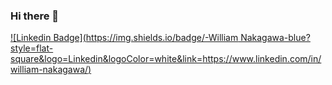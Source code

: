 ### Hi there 👋

[![Linkedin Badge](https://img.shields.io/badge/-William Nakagawa-blue?style=flat-square&logo=Linkedin&logoColor=white&link=https://www.linkedin.com/in/william-nakagawa/)](https://www.linkedin.com/in/william-nakagawa/)

<!--
**will-nakagawa/will-nakagawa** is a ✨ _special_ ✨ repository because its `README.md` (this file) appears on your GitHub profile.

Here are some ideas to get you started:

- 🔭 I’m currently working on ...
- 🌱 I’m currently learning ...
- 👯 I’m looking to collaborate on ...
- 🤔 I’m looking for help with ...
- 💬 Ask me about ...
- 📫 How to reach me: ...
- 😄 Pronouns: ...
- ⚡ Fun fact: ...
-->
